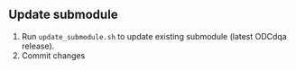 ## Update submodule

1. Run `update_submodule.sh` to update existing submodule (latest ODCdqa release).
1. Commit changes
